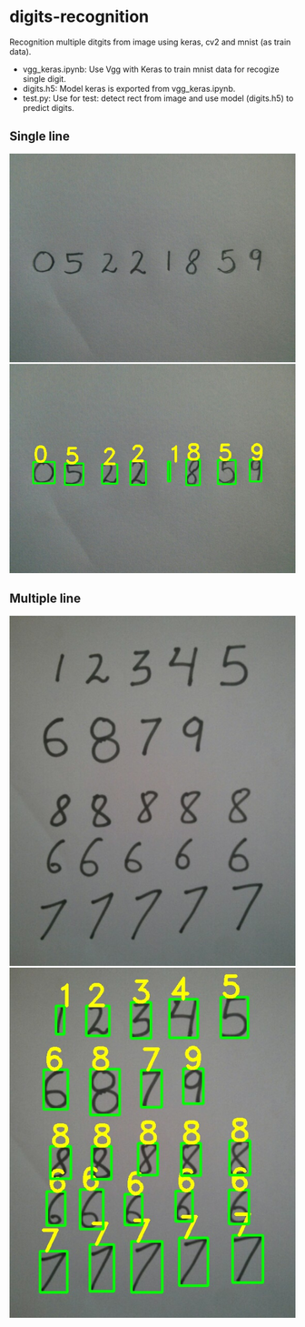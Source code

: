 # digits-recognition
Recognition multiple ditgits from image using keras, cv2 and mnist (as train data).
+ vgg_keras.ipynb: Use Vgg with Keras to train mnist data for recogize single digit.
+ digits.h5: Model keras is exported from vgg_keras.ipynb.
+ test.py: Use for test: detect rect from image and use model (digits.h5) to predict digits.
## Single line
<img src="./images/photo_1.jpg?raw=true" title="Single Line"/>
<img src="./images/result-photo_1.jpg?raw=true" title="Single Line Result"/>

## Multiple line
<img src="./images/photo_2.jpg?raw=true" title="Multiple Line"/>
<img src="./images/result-photo_2.jpg?raw=true" title="Multiple Line Result"/>
